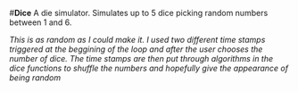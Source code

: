 #**Dice**
A die simulator. Simulates up to 5 dice picking random numbers between 1 and 6.

*This is as random as I could make it. I used two different time stamps triggered at the beggining of the loop and after the user chooses the number of dice. The time stamps are then put through algorithms in the dice functions to shuffle the numbers and hopefully give the appearance of being random*